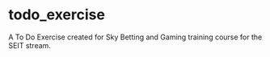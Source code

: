 # todo_exercise

A To Do Exercise created for Sky Betting and Gaming training course for the SEIT stream.
